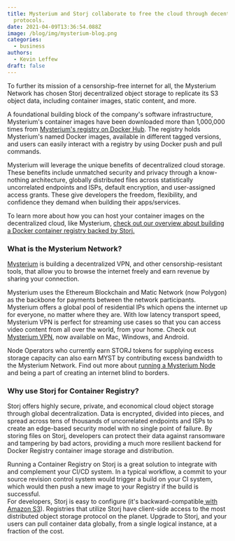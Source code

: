 ```yaml
---
title: Mysterium and Storj collaborate to free the cloud through decentralized
  protocols.
date: 2021-04-09T13:36:54.088Z
image: /blog/img/mysterium-blog.png
categories:
  - business
authors:
  - Kevin Leffew
draft: false
---
```

To further its mission of a censorship-free internet for all, the Mysterium Network has chosen Storj decentralized object storage to replicate its S3 object data, including container images, static content, and more.

A foundational building block of the company's software infrastructure, Mysterium's container images have been downloaded more than 1,000,000 times from [Mysterium's registry on Docker Hub](https://hub.docker.com/u/mysteriumnetwork). The registry holds Mysterium's named Docker images, available in different tagged versions, and users can easily interact with a registry by using Docker push and pull commands.

Mysterium will leverage the unique benefits of decentralized cloud storage. These benefits include unmatched security and privacy through a know-nothing architecture, globally distributed files across statistically uncorrelated endpoints and ISPs, default encryption, and user-assigned access grants. These give developers the freedom, flexibility, and confidence they demand when building their apps/services.

To learn more about how you can host your container images on the decentralized cloud, like Mysterium, [check out our overview about building a Docker container registry backed by Storj.](https://storj.io/blog/2020/11/build-a-docker-container-registry-backed-by-the-decentralized-cloud/)

### What is the Mysterium Network?

[Mysterium](https://mysterium.network/) is building a decentralized VPN, and other censorship-resistant tools, that allow you to browse the internet freely and earn revenue by sharing your connection.

Mysterium uses the Ethereum Blockchain and Matic Network (now Polygon) as the backbone for payments between the network participants. Mysterium offers a global pool of residential IPs which opens the internet up for everyone, no matter where they are. With low latency transport speed, Mysterium VPN is perfect for streaming use cases so that you can access video content from all over the world, from your home. Check out [Mysterium VPN](https://mysterium.network/apps/), now available on Mac, Windows, and Android.

Node Operators who currently earn STORJ tokens for supplying excess storage capacity can also earn MYST by contributing excess bandwidth to the Mysterium Network. Find out more about [running a Mysterium Node](http://mysterium.network/node) and being a part of creating an internet blind to borders.

### Why use Storj for Container Registry?

Storj offers highly secure, private, and economical cloud object storage through global decentralization. Data is encrypted, divided into pieces, and spread across tens of thousands of uncorrelated endpoints and ISPs to create an edge-based security model with no single point of failure. By storing files on Storj, developers can protect their data against ransomware and tampering by bad actors, providing a much more resilient backend for Docker Registry container image storage and distribution.

Running a Container Registry on Storj is a great solution to integrate with and complement your CI/CD system. In a typical workflow, a commit to your source revision control system would trigger a build on your CI system, which would then push a new image to your Registry if the build is successful.\
For developers, Storj is easy to configure (it's backward-compatible[ with Amazon S3](https://documentation.tardigrade.io/getting-started/beta-gateway-mt)). Registries that utilize Storj have client-side access to the most distributed object storage protocol on the planet. Upgrade to Storj, and your users can pull container data globally, from a single logical instance, at a fraction of the cost.